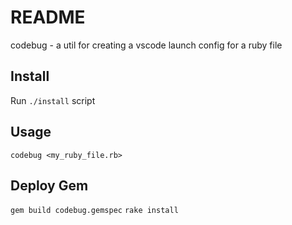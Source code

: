 # README
codebug - a util for creating a vscode launch config for a ruby file

## Install
Run `./install` script

## Usage
`codebug <my_ruby_file.rb>`

## Deploy Gem
`gem build codebug.gemspec`
`rake install`
